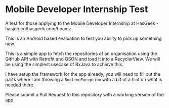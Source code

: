 # Mobile Developer Internship Test
A test for those applying to the Mobile Developer Internship at HasGeek - hasjob.co/hasgeek.com/heomz

This is an Android based evaluation to test you ability to pick up something new.

This is a simple app to fetch the repositories of an organisation using the GitHub API with Retrofit and GSON and load it into a RecyclerView.
We will be using the simplest usecase of RxJava to achieve this.

I have setup the framework for the app already, you will need to fill out the parts where I am throwing a `RuntimeException` with a bit of a hint on what is needed there.

Please submit a Pull Request to this repository with a working version of the app.


